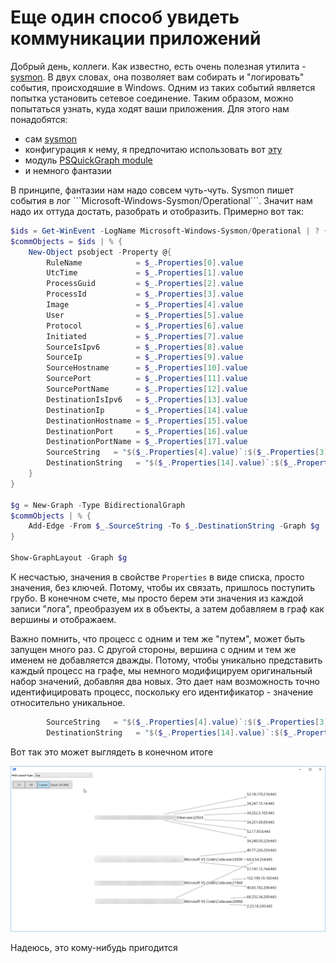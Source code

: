 # Еще один способ увидеть коммуникации приложений

Добрый день, коллеги. Как известно, есть очень полезная утилита - [sysmon](https://docs.microsoft.com/en-us/sysinternals/downloads/sysmon). В двух словах, она позволяет вам собирать и "логировать" события, происходяшие в Windows. Одним из таких событий является попытка установить сетевое соединение. Таким образом, можно попытаться узнать, куда ходят ваши приложения. Для этого нам понадобятся:

- сам [sysmon](https://docs.microsoft.com/en-us/sysinternals/downloads/sysmon)
- конфигурация к нему, я предпочитаю использовать вот [эту](https://github.com/SwiftOnSecurity/sysmon-config)
- модуль [PSQuickGraph module](https://www.powershellgallery.com/packages/PSQuickGraph/1.1)
- и немного фантазии

<cut />
В принципе, фантазии нам надо совсем чуть-чуть. Sysmon пишет события в лог ```Microsoft-Windows-Sysmon/Operational```. Значит нам надо их оттуда достать, разобрать и отобразить. Примерно вот так:

```powershell
$ids = Get-WinEvent -LogName Microsoft-Windows-Sysmon/Operational | ? {$_.id -eq 3}
$commObjects = $ids | % {
    New-Object psobject -Property @{ 
        RuleName            = $_.Properties[0].value
        UtcTime             = $_.Properties[1].value
        ProcessGuid         = $_.Properties[2].value
        ProcessId           = $_.Properties[3].value
        Image               = $_.Properties[4].value
        User                = $_.Properties[5].value
        Protocol            = $_.Properties[6].value
        Initiated           = $_.Properties[7].value
        SourceIsIpv6        = $_.Properties[8].value
        SourceIp            = $_.Properties[9].value
        SourceHostname      = $_.Properties[10].value
        SourcePort          = $_.Properties[11].value
        SourcePortName      = $_.Properties[12].value
        DestinationIsIpv6   = $_.Properties[13].value
        DestinationIp       = $_.Properties[14].value
        DestinationHostname = $_.Properties[15].value
        DestinationPort     = $_.Properties[16].value
        DestinationPortName = $_.Properties[17].value
        SourceString   = "$($_.Properties[4].value)`:$($_.Properties[3].value)"
        DestinationString   = "$($_.Properties[14].value)`:$($_.Properties[16].value)"
    }
}

$g = New-Graph -Type BidirectionalGraph
$commObjects | % {
    Add-Edge -From $_.SourceString -To $_.DestinationString -Graph $g | Out-Null
}

Show-GraphLayout -Graph $g
```

К несчастью, значения в свойстве ```Properties``` в виде списка, просто значения, без ключей. Потому, чтобы их связать, пришлось поступить грубо. В конечном счете, мы просто берем эти значения из каждой записи "лога", преобразуем их в объекты, а затем добавляем в граф как вершины и отображаем.

Важно помнить, что процесс с одним и тем же "путем", может быть запущен много раз. С другой стороны, вершина с одним и тем же именем не добавляется дважды. Потому, чтобы уникально представить каждый процесс на графе, мы немного модифицируем оригинальный набор значений, добавляя два новых. Это дает нам возможность точно идентифицировать процесс, поскольку его идентификатор - значение относительно уникальное.

```powershell
        SourceString   = "$($_.Properties[4].value)`:$($_.Properties[3].value)"
        DestinationString   = "$($_.Properties[14].value)`:$($_.Properties[16].value)"
```

Вот так это может выглядеть в конечном итоге

![sysmonlognetgraph](/images/2018-10-04-19-54-43.png)

Надеюсь, это кому-нибудь пригодится